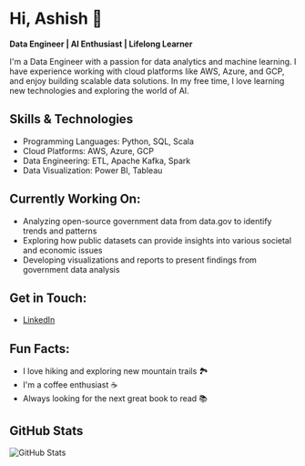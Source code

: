 # Hi, Ashish 👋
**Data Engineer | AI Enthusiast | Lifelong Learner**

I'm a Data Engineer with a passion for data analytics and machine learning. I have experience working with cloud platforms like AWS, Azure, and GCP, 
and enjoy building scalable data solutions. In my free time, I love learning new technologies and exploring the world of AI.

## Skills & Technologies
- Programming Languages: Python, SQL, Scala
- Cloud Platforms: AWS, Azure, GCP
- Data Engineering: ETL, Apache Kafka, Spark
- Data Visualization: Power BI, Tableau

## Currently Working On:
- Analyzing open-source government data from data.gov to identify trends and patterns
- Exploring how public datasets can provide insights into various societal and economic issues
- Developing visualizations and reports to present findings from government data analysis

## Get in Touch:
- [LinkedIn](https://www.linkedin.com/in/ashish-chandarana)

## Fun Facts:
- I love hiking and exploring new mountain trails 🏞️
- I'm a coffee enthusiast ☕
- Always looking for the next great book to read 📚

## GitHub Stats
![GitHub Stats](https://github-readme-stats.vercel.app/api?username=Ashish-DataGuy&show_icons=true&hide_title=true)
